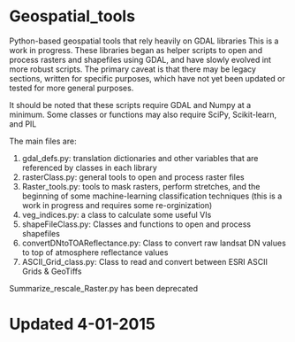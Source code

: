 # Geospatial_tools
Python-based geospatial tools that rely heavily on GDAL libraries
This is a work in progress. These libraries began as helper scripts to open and process rasters and shapefiles
using GDAL, and have slowly evolved int more robust scripts. The primary caveat is that there may be legacy
sections, written for specific purposes, which have not yet been updated or tested for more general purposes.

It should be noted that these scripts require GDAL and Numpy at a minimum. Some classes or functions
may also require SciPy, Scikit-learn, and PIL

The main files are:

1) gdal_defs.py: translation dictionaries and other variables that are referenced by classes in each library
2) rasterClass.py: general tools to open and process raster files
3) Raster_tools.py: tools to mask rasters, perform stretches, and the beginning of some machine-learning
      classification techniques (this is a work in progress and requires some re-orginization)
4) veg_indices.py: a class to calculate some useful VIs
5) shapeFileClass.py: Classes and functions to open and process shapefiles
6) convertDNtoTOAReflectance.py: Class to convert raw landsat DN values to top of atmosphere reflectance values
7) ASCII_Grid_class.py: Class to read and convert between ESRI ASCII Grids & GeoTiffs

Summarize_rescale_Raster.py has been deprecated

# Updated 4-01-2015
